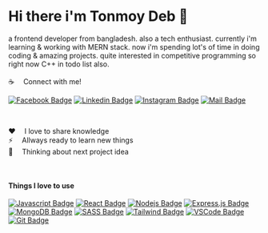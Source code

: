 # Hi there i'm Tonmoy Deb 👋

a frontend developer from bangladesh. also a tech enthusiast. currently i'm learning & working with MERN stack. now i'm spending lot's of time in doing coding & amazing projects. quite interested in competitive programming so right now C++ in todo list also.
<br/>
<br/>
:coffee: &emsp;Connect with me!

[![Facebook Badge](https://img.shields.io/badge/Facebook-1877F2?style=for-the-badge&logo=facebook&logoColor=white)](https://facebook.com/tonmoydeb) [![Linkedin Badge](https://img.shields.io/badge/LinkedIn-0077B5?style=for-the-badge&logo=linkedin&logoColor=white)](https://www.linkedin.com/in/tonmoydeb/) [![Instagram Badge](https://img.shields.io/badge/Instagram-E4405F?style=for-the-badge&logo=instagram&logoColor=white)](https://instagram.com/tonmoydeb404) [![Mail Badge](https://img.shields.io/badge/Gmail-D14836?style=for-the-badge&logo=gmail&logoColor=white)](mailto:tonmoydeb404@gmail.com)

<br/>

:hearts: &emsp;I love to share knowledge <br/>
⚡ &emsp;Allways ready to learn new things <br/>
🤔 &emsp;Thinking about next project idea<br/>

<br/>

#### Things I love to use

[![Javascript Badge](https://img.shields.io/badge/-Javascript-F0DB4F?style=for-the-badge&labelColor=black&logo=javascript&logoColor=F0DB4F)](#) [![React Badge](https://img.shields.io/badge/-React-61DBFB?style=for-the-badge&labelColor=black&logo=react&logoColor=61DBFB)](#) [![Nodejs Badge](https://img.shields.io/badge/-Nodejs-3C873A?style=for-the-badge&labelColor=black&logo=node.js&logoColor=3C873A)](#) [![Express.js Badge](https://img.shields.io/badge/Express.js-000000?style=for-the-badge&logo=express&logoColor=white)](#) [![MongoDB Badge](https://img.shields.io/badge/MongoDB-4EA94B?style=for-the-badge&logo=mongodb&logoColor=white)](#) [![SASS Badge](https://img.shields.io/badge/Sass-CC6699?style=for-the-badge&logo=sass&logoColor=white)](#) [![Tailwind Badge](https://img.shields.io/badge/Tailwind%20CSS-092749?style=for-the-badge&logo=tailwindcss&logoColor=06B6D4&labelColor=000000)](#) [![VSCode Badge](https://img.shields.io/badge/Visual_Studio-5C2D91?style=for-the-badge&logo=visual%20studio&logoColor=white)](#) [![Git Badge](https://img.shields.io/badge/Git-F05032?style=for-the-badge&logo=git&logoColor=white)](#)



